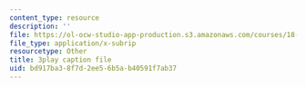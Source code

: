 ```yaml
---
content_type: resource
description: ''
file: https://ol-ocw-studio-app-production.s3.amazonaws.com/courses/18-06sc-linear-algebra-fall-2011/bd917ba38f7d2ee56b5ab40591f7ab37_osh80YCg_GM.srt
file_type: application/x-subrip
resourcetype: Other
title: 3play caption file
uid: bd917ba3-8f7d-2ee5-6b5a-b40591f7ab37
---
```

